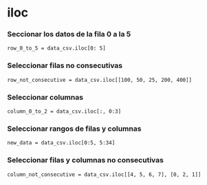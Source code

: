 # iloc

### Seccionar los datos de la fila 0 a la 5

`row_0_to_5 = data_csv.iloc[0: 5]`

### Seleccionar filas no consecutivas

`row_not_consecutive = data_csv.iloc[[100, 50, 25, 200, 400]]`

### Seleccionar columnas

`column_0_to_2 = data_csv.iloc[:, 0:3]`

### Seleccionar rangos de filas y columnas

`new_data = data_csv.iloc[0:5, 5:34]`

### Seleccionar filas y columnas no consecutivas

`column_not_consecutive = data_csv.iloc[[4, 5, 6, 7], [0, 2, 1]]`
